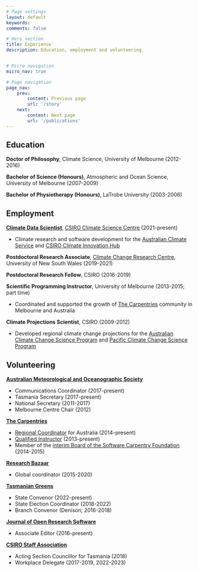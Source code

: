 ```yaml
---
# Page settings
layout: default
keywords:
comments: false

# Hero section
title: Experience
description: Education, employment and volunteering.


# Micro navigation
micro_nav: true

# Page navigation
page_nav:
    prev:
        content: Previous page
        url: '/story'
    next:
        content: Next page
        url: '/publications'
---
```


## Education

**Doctor of Philosophy**,
Climate Science, University of Melbourne (2012-2016)  
  
**Bachelor of Science (Honours)**,
Atmospheric and Ocean Science, University of Melbourne (2007-2009)  
  
**Bachelor of Physiotherapy (Honours)**,
LaTrobe University (2003-2006)  


## Employment

**[Climate Data Scientist](https://people.csiro.au/i/d/damien-irving)**,
[CSIRO Climate Science Centre](https://www.csiro.au/en/research/environmental-impacts/climate-change/climate-science-centre) (2021-present)
* Climate research and software development for the [Australian Climate Service](https://www.acs.gov.au/) and [CSIRO Climate Innovation Hub](https://www.csiro.au/en/about/challenges-missions/climate-mission)

**Postdoctoral Research Associate**,
[Climate Change Research Centre](http://www.ccrc.unsw.edu.au/),
University of New South Wales (2019-2021)

**Postdoctoral Research Fellow**,
CSIRO (2016-2019)

**Scientific Programming Instructor**,
University of Melbourne (2013-2015; part time)
* Coordinated and supported the growth of [The Carpentries](https://carpentries.org/) community in Melbourne and Australia

**Climate Projections Scientist**,
CSIRO (2009-2012)
* Developed regional climate change projections for the [Australian Climate Change Science Program](http://www.cawcr.gov.au/projects/climatechange/) and [Pacific Climate Change Science Program](http://www.pacificclimatechangescience.org/)

## Volunteering

**[Australian Meteorological and Oceanographic Society](http://www.amos.org.au/)**
* Communications Coordinator (2017-present)
* Tasmania Secretary (2017-present)
* National Secretary (2011-2017)
* Melbourne Centre Chair (2012)

**[The Carpentries](https://carpentries.org/)**
* [Regional Coordinator](https://carpentries.org/regions_au/) for Australia (2014-present)
* [Qualified Instructor](https://carpentries.org/instructors/) (2013-present)
* Member of the [interim Board of the Software Carpentry Foundation](http://software-carpentry.org/blog/2014/10/announcing-the-creation-of-the-software-carpentry-foundational.html) (2014-2015)

**[Research Bazaar](https://resbazblog.wordpress.com/)**  
* Global coordinator (2015-2020) 

**[Tasmanian Greens](http://greens.org.au/tas)**
* State Convenor (2022-present)
* State Election Coordinator (2018-2022)
* Branch Convenor (Denison; 2016-2018)

**[Journal of Open Research Software](http://openresearchsoftware.metajnl.com/)**
* Associate Editor (2016-present)

**[CSIRO Staff Association](https://cpsu-csiro.org.au/)**
* Acting Section Councillor for Tasmania (2018)
* Workplace Delegate (2017-2019, 2022-2023)

